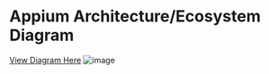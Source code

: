 # Appium Architecture/Ecosystem Diagram

[View Diagram Here](https://miro.com/app/board/o9J_lIIoGxA=/?share_link_id=28667859121)
![image](https://user-images.githubusercontent.com/70295997/204161525-fc0e95c3-b7ea-49ed-89d6-fc916ccdf042.png)
